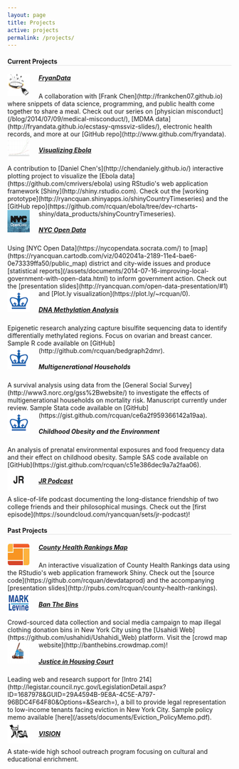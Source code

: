 ```yaml
---
layout: page
title: Projects
active: projects
permalink: /projects/
---
```


<h4 style="border-bottom: 1px solid #e0e0e0">Current Projects</h4>

<img src="/assets/images/fryandata-logo.png" width = "50" height = "50" align = "left" style = "margin: 0px 20px 0px 0px">
<h5><a href="http://github.com/fryandata" target="_blank">FryanData</a></h5>
A collaboration with [Frank Chen](http://frankchen07.github.io) where snippets of data science, programming, and public health come together to share a meal. Check out our series on [physician misconduct](/blog/2014/07/09/medical-misconduct/), [MDMA data](http://fryandata.github.io/ecstasy-qmssviz-slides/), electronic health records, and more at our [GitHub repo](http://www.github.com/fryandata).

<img src="/assets/images/ebola.png" width = "50" height = "50" align = "left" style = "margin: 0px 20px 0px 0px">
<h5><a href="https://ryancquan.shinyapps.io/shinyCountryTimeseries/" target="_blank">Visualizing Ebola</a></h5>
A contribution to [Daniel Chen's](http://chendaniely.github.io/) interactive plotting project to visualize the [Ebola data](https://github.com/cmrivers/ebola) using RStudio's web application framework [Shiny](http://shiny.rstudio.com). Check out the [working prototype](http://ryancquan.shinyapps.io/shinyCountryTimeseries) and the [GitHub repo](https://github.com/rcquan/ebola/tree/dev-rcharts-shiny/data_products/shinyCountryTimeseries).

<img src="/assets/images/nyc-open-data.png" width = "50" height = "50" align = "left" style = "margin: 0px 20px 0px 0px">
<h5><a href="http://housingcourt.weebly.com/" target="_blank">NYC Open Data</a></h5>
Using [NYC Open Data](https://nycopendata.socrata.com/) to [map](https://ryancquan.cartodb.com/viz/0402041a-2189-11e4-bae6-0e73339ffa50/public_map) district and city-wide issues and produce [statistical reports](/assets/documents/2014-07-16-improving-local-government-with-open-data.html) to inform government action. Check out the [presentation slides](http://ryancquan.com/open-data-presentation/#1) and [Plot.ly visualization](https://plot.ly/~rcquan/0). 

<img src="/assets/images/columbia.png" width = "50" height = "50" align = "left" style = "margin: 0px 20px 0px 0px">
<h5><a href = "https://github.com/rcquan/bedgraph2dmr">DNA Methylation Analysis</a></h5>
Epigenetic research analyzing capture bisulfite sequencing data to identify differentially methylated regions. Focus on ovarian and breast cancer. Sample R code available on [GitHub](http://github.com/rcquan/bedgraph2dmr).

<img src="/assets/images/columbia.png" width = "50" height = "50" align = "left" style = "margin: 0px 20px 0px 0px">
<h5>Multigenerational Households</h5>
A survival analysis using data from the [General Social Survey](http://www3.norc.org/gss%2Bwebsite/) to investigate the effects of multigenerational households on mortality risk. Manuscript currently under review. Sample Stata code available on [GitHub](https://gist.github.com/rcquan/ce6a2f959366142a19aa).

<img src="/assets/images/columbia.png" width = "50" height = "50" align = "left" style = "margin: 0px 20px 0px 0px">
<h5>Childhood Obesity and the Environment</h5>
An analysis of prenatal environmental exposures and food frequency data and their effect on childhood obesity. Sample SAS code available on [GitHub](https://gist.github.com/rcquan/c51e386dec9a7a2faa06).

<img src="/assets/images/jr.png" width = "50" height = "50" align = "left" style = "margin: 0px 20px 0px 0px">
<h5><a href = "https://soundcloud.com/ryancquan/sets/jr-podcast" target="_blank">JR Podcast</a></h5>
A slice-of-life podcast documenting the long-distance friendship of two college friends and their philosophical musings. Check out the [first episode](https://soundcloud.com/ryancquan/sets/jr-podcast)!

<h4 style="border-bottom: 1px solid #e0e0e0">Past Projects</h4>

<img src="/assets/images/chr.png" width = "50" height = "50" align = "left" style = "margin: 0px 20px 0px 0px">
<h5><a href="https://ryancquan.shinyapps.io/county-health-rankings/" target="_blank">County Health Rankings Map</a></h5>
An interactive visualization of County Health Rankings data using the RStudio's web application framework Shiny. Check out the [source code](https://github.com/rcquan/devdataprod) and the accompanying [presentation slides](http://rpubs.com/rcquan/county-health-rankings).

<img src="/assets/images/levine.png" width = "50" height = "50" align = "left" style = "margin: 0px 20px 0px 0px">
<h5><a href="http://banthebins.crowdmap.com" target="_blank">Ban The Bins</a></h5>
Crowd-sourced data collection and social media campaign to map illegal clothing donation bins in New York City using the [Usahidi Web](https://github.com/ushahidi/Ushahidi_Web) platform. Visit the [crowd map website](http://banthebins.crowdmap.com)!

<img src="/assets/images/housing-court.png" width = "50" height = "50" align = "left" style = "margin: 0px 20px 0px 0px">
<h5><a href="http://housingcourt.weebly.com/" target="_blank">Justice in Housing Court</a></h5>
Leading web and research support for [Intro 214](http://legistar.council.nyc.gov/LegislationDetail.aspx?ID=1687978&amp;GUID=29A4594B-9E8A-4C5E-A797-96BDC4F64F80&amp;Options=&amp;Search=), a bill to provide legal representation to low-income tenants facing eviction in New York City. Sample policy memo available [here](/assets/documents/Eviction_PolicyMemo.pdf).

<img src="/assets/images/vsa-logo.png" width = "50" height = "50" align = "left" style = "margin: 0px 20px 0px 0px">
<h5><a href = "http://calvsa.com/vision/" target = "_blank">VISION</a></h5>
A state-wide high school outreach program focusing on cultural and educational enrichment.
